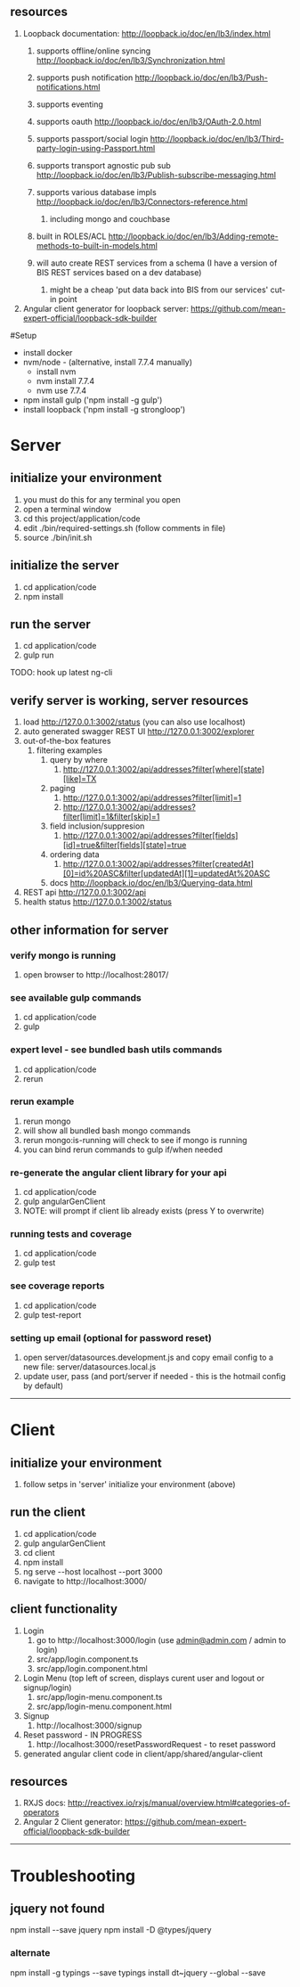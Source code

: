 ## resources
1. Loopback documentation: http://loopback.io/doc/en/lb3/index.html
    1. supports offline/online syncing http://loopback.io/doc/en/lb3/Synchronization.html
    1. supports push notification http://loopback.io/doc/en/lb3/Push-notifications.html
    1. supports eventing 
    1. supports oauth http://loopback.io/doc/en/lb3/OAuth-2.0.html
    1. supports passport/social login http://loopback.io/doc/en/lb3/Third-party-login-using-Passport.html
    1. supports transport agnostic pub sub http://loopback.io/doc/en/lb3/Publish-subscribe-messaging.html
    1. supports various database impls http://loopback.io/doc/en/lb3/Connectors-reference.html
        1. including mongo and couchbase
    1. built in ROLES/ACL http://loopback.io/doc/en/lb3/Adding-remote-methods-to-built-in-models.html
        
    1. will auto create REST services from a schema (I have a version of BIS REST services based on a dev database)
        1.  might be a cheap 'put data back into BIS from our services' cut-in point
1. Angular client generator for loopback server: https://github.com/mean-expert-official/loopback-sdk-builder


#Setup

* install docker
* nvm/node - (alternative, install 7.7.4 manually)
    * install nvm
    * nvm install 7.7.4
    * nvm use 7.7.4
* npm install gulp ('npm install -g gulp')
* install loopback ('npm install -g strongloop')

# Server

## initialize your environment
1. you must do this for any terminal you open
1. open a terminal window
1. cd this project/application/code
1. edit ./bin/required-settings.sh (follow comments in file)
1. source ./bin/init.sh

## initialize the server
1. cd application/code
1. npm install

## run the server
1. cd application/code
1. gulp run

TODO: hook up latest ng-cli

## verify server is working, server resources
1. load http://127.0.0.1:3002/status (you can also use localhost)
1. auto generated swagger REST UI http://127.0.0.1:3002/explorer
1. out-of-the-box features
    1. filtering examples
        1. query by where
            1. http://127.0.0.1:3002/api/addresses?filter[where][state][like]=TX
        1. paging
            1. http://127.0.0.1:3002/api/addresses?filter[limit]=1
            1. http://127.0.0.1:3002/api/addresses?filter[limit]=1&filter[skip]=1
        1. field inclusion/suppresion
            1. http://127.0.0.1:3002/api/addresses?filter[fields][id]=true&filter[fields][state]=true
        1.  ordering data
            1. http://127.0.0.1:3002/api/addresses?filter[createdAt][0]=id%20ASC&filter[updatedAt][1]=updatedAt%20ASC
        1. docs http://loopback.io/doc/en/lb3/Querying-data.html
1. REST api http://127.0.0.1:3002/api
1. health status http://127.0.0.1:3002/status

## other information for server

### verify mongo is running
1. open browser to http://localhost:28017/

### see available gulp commands
1. cd application/code
1. gulp

### expert level - see bundled bash utils commands
1. cd application/code
1. rerun<enter>

### rerun example
1. rerun mongo 
1. will show all bundled bash mongo commands
1. rerun mongo:is-running will check to see if mongo is running
1. you can bind rerun commands to gulp if/when needed

### re-generate the angular client library for your api

1. cd application/code
1. gulp angularGenClient
1. NOTE: will prompt if client lib already exists (press Y to overwrite)

### running tests and coverage
1. cd application/code
1. gulp test

### see coverage reports
1. cd application/code
1. gulp test-report


### setting up email (optional for password reset)
1. open server/datasources.development.js and copy email config to a new file: server/datasources.local.js
1. update user, pass (and port/server if needed - this is the hotmail config by default)

----

# Client

## initialize your environment 
1. follow setps in 'server' initialize your environment (above)

## run the client
1. cd application/code
1. gulp angularGenClient
1. cd client
1. npm install 
1. ng serve --host localhost --port 3000
1. navigate to http://localhost:3000/

## client functionality
1. Login
     1. go to http://localhost:3000/login (use admin@admin.com / admin to login)
     1. src/app/login.component.ts
     1. src/app/login.component.html
1. Login Menu (top left of screen, displays curent user and logout or signup/login)
     1. src/app/login-menu.component.ts
     1. src/app/login-menu.component.html
1. Signup
     1. http://localhost:3000/signup
1. Reset password - IN PROGRESS
     1. http://localhost:3000/resetPasswordRequest - to reset password 
1. generated angular client code in client/app/shared/angular-client

## resources

1. RXJS docs: http://reactivex.io/rxjs/manual/overview.html#categories-of-operators
1. Angular 2 Client generator: https://github.com/mean-expert-official/loopback-sdk-builder

----
# Troubleshooting

## jquery not found
npm install --save jquery
npm install -D @types/jquery

### alternate
npm install -g typings --save
typings install dt~jquery --global --save

